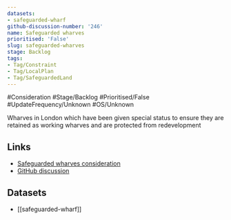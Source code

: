```yaml
---
datasets:
- safeguarded-wharf
github-discussion-number: '246'
name: Safeguarded wharves
prioritised: 'False'
slug: safeguarded-wharves
stage: Backlog
tags:
- Tag/Constraint
- Tag/LocalPlan
- Tag/SafeguardedLand
---
```


#Consideration #Stage/Backlog #Prioritised/False #UpdateFrequency/Unknown #OS/Unknown

Wharves in London which have been given special status to ensure they are retained as working wharves and are protected from redevelopment

## Links

* [Safeguarded wharves consideration](https://design.planning.data.gov.uk/planning-consideration/safeguarded-wharves)
* [GitHub discussion](https://github.com/digital-land/data-standards-backlog/discussions/246)

## Datasets

* [[safeguarded-wharf]]